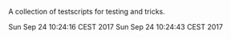 A collection of testscripts for testing and tricks.

Sun Sep 24 10:24:16 CEST 2017
Sun Sep 24 10:24:43 CEST 2017
